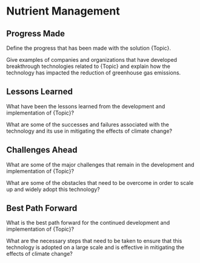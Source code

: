 # Nutrient Management

## Progress Made

Define the progress that has been made with the solution {Topic}.

Give examples of companies and organizations that have developed breakthrough technologies related to {Topic} and explain how the technology has impacted the reduction of greenhouse gas emissions.

## Lessons Learned

What have been the lessons learned from the development and implementation of {Topic}?

What are some of the successes and failures associated with the technology and its use in mitigating the effects of climate change?

## Challenges Ahead

What are some of the major challenges that remain in the development and implementation of {Topic}?

What are some of the obstacles that need to be overcome in order to scale up and widely adopt this technology?

## Best Path Forward

What is the best path forward for the continued development and implementation of {Topic}?

What are the necessary steps that need to be taken to ensure that this technology is adopted on a large scale and is effective in mitigating the effects of climate change?
